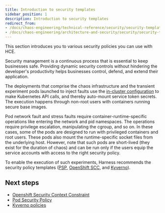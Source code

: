 ```yaml
---
title: Introduction to security templates
sidebar_position: 1
description: Introduction to security templates
redirect_from:
- /docs/chaos-engineering/technical-reference/security/security-templates/introduction
- /docs/chaos-engineering/architecture-and-security/security/security-templates/introduction
---
```


This section introduces you to various security policies you can use with HCE.

Security management is a continuous process that is essential to keep businesses safe. Providing dynamic security controls without hindering the developer's productivity helps businesses control, defend, and extend their application.

The deployments that comprise the chaos infrastructure and the transient experiment pods launched to inject faults use the [in-cluster configuration](https://kubernetes.io/docs/tasks/run-application/access-api-from-pod/) to make Kubernetes API calls, and thereby auto-mount service token secrets. The execution happens through non-root users with containers running secure base images.

Pod network fault and stress faults require container-runtime-specific operations like entering the network and pid namespaces. The operations require privilege escalation, manipulating the cgroup, and so on. In these cases, some of the pods are designed to run with privileged containers and root users. These pods also mount the runtime-specific socket files from the underlying host. However, note that such pods are short-lived (they exist for the duration of chaos) and can be run only if the users equip the service accounts with access to the right security policy.

To enable the execution of such experiments, Harness recommends the security policy templates ([PSP](/docs/chaos-engineering/security/security-templates/psp), [OpenShift SCC](/docs/chaos-engineering/security/security-templates/openshift-scc), and [Kyverno](/docs/chaos-engineering/security/security-templates/kyverno-policies)).

## Next steps

- [Openshift Security Context Constraint](/docs/chaos-engineering/security/security-templates/openshift-scc)
- [Pod Security Policy](/docs/chaos-engineering/security/security-templates/psp)
- [Kyverno policies](/docs/chaos-engineering/security/security-templates/kyverno-policies)